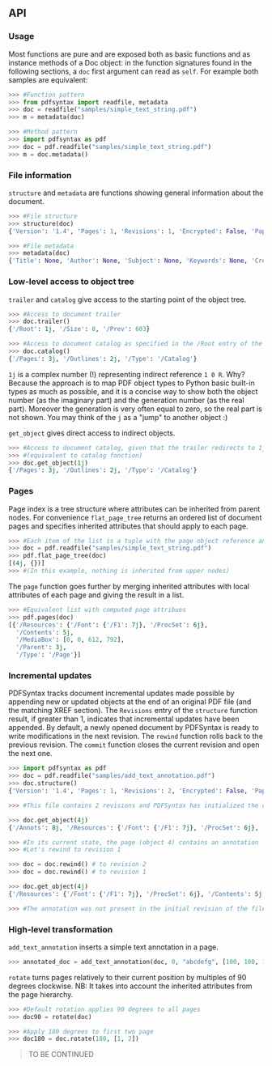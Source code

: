 ## API

### Usage

Most functions are pure and are exposed both as basic functions and as instance methods of a Doc object: in the function signatures found in the following sections, a `doc` first argument can read as `self`. For example both samples are equivalent:

```Python
>>> #Function pattern
>>> from pdfsyntax import readfile, metadata
>>> doc = readfile("samples/simple_text_string.pdf")
>>> m = metadata(doc)
```

```Python
>>> #Method pattern
>>> import pdfsyntax as pdf
>>> doc = pdf.readfile("samples/simple_text_string.pdf")
>>> m = doc.metadata()
```

### File information

`structure` and `metadata` are functions showing general information about the document.

```Python
>>> #File structure
>>> structure(doc)
{'Version': '1.4', 'Pages': 1, 'Revisions': 1, 'Encrypted': False, 'Paper of 1st page': '215x279mm or 8.5x11.0in (US Letter)'}

>>> #File metadata
>>> metadata(doc)
{'Title': None, 'Author': None, 'Subject': None, 'Keywords': None, 'Creator': None, 'Producer': None, 'CreationDate': None, 'ModDate': None}
```

### Low-level access to object tree

`trailer` and `catalog` give access to the starting point of the object tree. 

```Python
>>> #Access to document trailer
>>> doc.trailer()
{'/Root': 1j, '/Size': 8, '/Prev': 603}

>>> #Access to document catalog as specified in the /Root entry of the trailer
>>> doc.catalog()
{'/Pages': 3j, '/Outlines': 2j, '/Type': '/Catalog'}
```

`1j` is a complex number (!) representing indirect reference `1 0 R`. Why? Because the approach is to map PDF object types to Python basic built-in types as much as possible, and it is a concise way to show both the object number (as the imaginary part) and the generation number (as the real part). Moreover the generation is very often equal to zero, so the real part is not shown.
You may think of the `j` as a "jump" to another object :)

`get_object` gives direct access to indirect objects.

```Python
>>> #Access to document catalog, given that the trailer redirects to 1j for root
>>> #(equivalent to catalog fonction)
>>> doc.get_object(1j)
{'/Pages': 3j, '/Outlines': 2j, '/Type': '/Catalog'}
```

### Pages

Page index is a tree structure where attributes can be inherited from parent nodes. For convenience `flat_page_tree` returns an ordered list of document pages and specifies inherited attributes that should apply to each page.

```Python
>>> #Each item of the list is a tuple with the page object reference and its inherited attributes
>>> doc = pdf.readfile("samples/simple_text_string.pdf")
>>> pdf.flat_page_tree(doc)
[(4j, {})]
>>> #(In this example, nothing is inherited from upper nodes)
```

The `page` function goes further by merging inherited attributes with local attributes of each page and giving the result in a list.

```Python
>>> #Equivalent list with computed page attribues
>>> pdf.pages(doc)
[{'/Resources': {'/Font': {'/F1': 7j}, '/ProcSet': 6j},
  '/Contents': 5j,
  '/MediaBox': [0, 0, 612, 792],
  '/Parent': 3j,
  '/Type': '/Page'}]
```

### Incremental updates

PDFSyntax tracks document incremental updates made possible by appending new or updated objects at the end of an original PDF file (and the matching XREF section). The `Revisions` entry of the `structure` function result, if greater than 1, indicates that incremental updates have been appended.
By default, a newly opened document by PDFSyntax is ready to write modifications in the next revision.
The `rewind` function rolls back to the previous revision. The `commit` function closes the current revision and open the next one.

```Python
>>> import pdfsyntax as pdf
>>> doc = pdf.readfile("samples/add_text_annotation.pdf")
>>> doc.structure()
{'Version': '1.4', 'Pages': 1, 'Revisions': 2, 'Encrypted': False, 'Paper of 1st page': '215x279mm or 8.5x11.0in (US Letter)'}

>>> #This file contains 2 revisions and PDFSyntax has initialized the doc object for a future revision 3

>>> doc.get_object(4j)
{'/Annots': 8j, '/Resources': {'/Font': {'/F1': 7j}, '/ProcSet': 6j}, '/Contents': 5j, '/MediaBox': [0, 0, 612, 792], '/Parent': 3j, '/Type': '/Page'}

>>> #In its current state, the page (object 4) contains an annotation
>>> #Let's rewind to revision 1

>>> doc = doc.rewind() # to revision 2
>>> doc = doc.rewind() # to revision 1

>>> doc.get_object(4j)
{'/Resources': {'/Font': {'/F1': 7j}, '/ProcSet': 6j}, '/Contents': 5j, '/MediaBox': [0, 0, 612, 792], '/Parent': 3j, '/Type': '/Page'}

>>> #The annotation was not present in the initial revision of the file
```

### High-level transformation

`add_text_annotation` inserts a simple text annotation in a page.

```Python
>>> annotated_doc = add_text_annotation(doc, 0, "abcdefg", [100, 100, 100, 100])
```

`rotate` turns pages relatively to their current position by multiples of 90 degrees clockwise. NB: It takes into account the inherited attributes from the page hierarchy.

```Python
>>> #Default rotation applies 90 degrees to all pages
>>> doc90 = rotate(doc)

>>> #Apply 180 degrees to first two page
>>> doc180 = doc.rotate(180, [1, 2])
```

> TO BE CONTINUED

